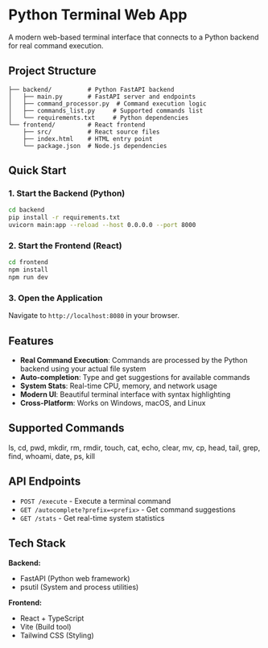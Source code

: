 # Python Terminal Web App

A modern web-based terminal interface that connects to a Python backend for real command execution.

## Project Structure

```
├── backend/          # Python FastAPI backend
│   ├── main.py       # FastAPI server and endpoints
│   ├── command_processor.py  # Command execution logic
│   ├── commands_list.py     # Supported commands list
│   └── requirements.txt     # Python dependencies
└── frontend/         # React frontend
    ├── src/          # React source files
    ├── index.html    # HTML entry point
    └── package.json  # Node.js dependencies
```

## Quick Start

### 1. Start the Backend (Python)

```bash
cd backend
pip install -r requirements.txt
uvicorn main:app --reload --host 0.0.0.0 --port 8000
```

### 2. Start the Frontend (React)

```bash
cd frontend
npm install
npm run dev
```

### 3. Open the Application

Navigate to `http://localhost:8080` in your browser.

## Features

- **Real Command Execution**: Commands are processed by the Python backend using your actual file system
- **Auto-completion**: Type and get suggestions for available commands
- **System Stats**: Real-time CPU, memory, and network usage
- **Modern UI**: Beautiful terminal interface with syntax highlighting
- **Cross-Platform**: Works on Windows, macOS, and Linux

## Supported Commands

ls, cd, pwd, mkdir, rm, rmdir, touch, cat, echo, clear, mv, cp, head, tail, grep, find, whoami, date, ps, kill

## API Endpoints

- `POST /execute` - Execute a terminal command
- `GET /autocomplete?prefix=<prefix>` - Get command suggestions
- `GET /stats` - Get real-time system statistics

## Tech Stack

**Backend:**
- FastAPI (Python web framework)
- psutil (System and process utilities)

**Frontend:**
- React + TypeScript
- Vite (Build tool)
- Tailwind CSS (Styling)
